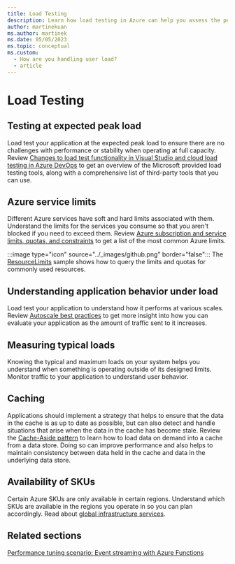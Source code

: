 ```yaml
---
title: Load Testing
description: Learn how load testing in Azure can help you assess the performance, stability, and behavior of your application.
author: martinekuan
ms.author: martinek
ms.date: 05/05/2023
ms.topic: conceptual
ms.custom:
  - How are you handling user load?
  - article
---
```


# Load Testing

## Testing at expected peak load

Load test your application at the expected peak load to ensure there are no challenges with performance or stability when operating at full capacity. Review [Changes to load test functionality in Visual Studio and cloud load testing in Azure DevOps](/azure/devops/test/load-test/overview) to get an overview of the Microsoft provided load testing tools, along with a comprehensive list of third-party tools that you can use.

## Azure service limits

Different Azure services have soft and hard limits associated with them. Understand the limits for the services you consume so that you aren't blocked if you need to exceed them. Review [Azure subscription and service limits, quotas, and constraints](/azure/azure-subscription-service-limits) to get a list of the most common Azure limits.

  :::image type="icon" source="../_images/github.png" border="false"::: The [ResourceLimits](https://github.com/mspnp/samples/tree/master/OperationalExcellence/ResourceLimits) sample shows how to query the limits and quotas for commonly used resources.

## Understanding application behavior under load

Load test your application to understand how it performs at various scales. Review [Autoscale best practices](/azure/architecture/best-practices/auto-scaling) to get more insight into how you can evaluate your application as the amount of traffic sent to it increases.

## Measuring typical loads

Knowing the typical and maximum loads on your system helps you understand when something is operating outside of its designed limits.  Monitor traffic to your application to understand user behavior.

## Caching

Applications should implement a strategy that helps to ensure that the data in the cache is as up to date as possible, but can also detect and handle situations that arise when the data in the cache has become stale. Review the [Cache-Aside pattern](/azure/architecture/patterns/cache-aside) to learn how to load data on demand into a cache from a data store. Doing so can improve performance and also helps to maintain consistency between data held in the cache and data in the underlying data store.

## Availability of SKUs

Certain Azure SKUs are only available in certain regions. Understand which SKUs are available in the regions you operate in so you can plan accordingly. Read about [global infrastructure services](https://azure.microsoft.com/global-infrastructure/services/).

## Related sections
[Performance tuning scenario: Event streaming with Azure Functions](/azure/architecture/performance/event-streaming)
